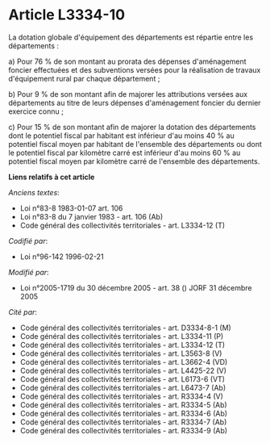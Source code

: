 # Article L3334-10

La dotation globale d'équipement des départements est répartie entre les départements : 

a) Pour 76 % de son montant au prorata des dépenses d'aménagement foncier effectuées et des subventions versées pour la
réalisation de travaux d'équipement rural par chaque département ;

b) Pour 9 % de son montant afin de majorer les attributions versées aux départements au titre de leurs dépenses d'aménagement
foncier du dernier exercice connu ;

c) Pour 15 % de son montant afin de majorer la dotation des départements dont le potentiel fiscal par habitant est inférieur
d'au moins 40 % au potentiel fiscal moyen par habitant de l'ensemble des départements ou dont le potentiel fiscal par
kilomètre carré est inférieur d'au moins 60 % au potentiel fiscal moyen par kilomètre carré de l'ensemble des départements.

**Liens relatifs à cet article**

_Anciens textes_:

  - Loi n°83-8 1983-01-07 art. 106
  - Loi n°83-8 du 7 janvier 1983 - art. 106 (Ab)
  - Code général des collectivités territoriales - art. L3334-12 (T)

_Codifié par_:

  - Loi n°96-142 1996-02-21

_Modifié par_:

  - Loi n°2005-1719 du 30 décembre 2005 - art. 38 () JORF 31 décembre 2005

_Cité par_:

  - Code général des collectivités territoriales - art. D3334-8-1 (M)
  - Code général des collectivités territoriales - art. L3334-11 (P)
  - Code général des collectivités territoriales - art. L3334-12 (T)
  - Code général des collectivités territoriales - art. L3563-8 (V)
  - Code général des collectivités territoriales - art. L3662-4 (VD)
  - Code général des collectivités territoriales - art. L4425-22 (V)
  - Code général des collectivités territoriales - art. L6173-6 (VT)
  - Code général des collectivités territoriales - art. L6473-7 (Ab)
  - Code général des collectivités territoriales - art. R3334-4 (V)
  - Code général des collectivités territoriales - art. R3334-5 (Ab)
  - Code général des collectivités territoriales - art. R3334-6 (Ab)
  - Code général des collectivités territoriales - art. R3334-7 (Ab)
  - Code général des collectivités territoriales - art. R3334-9 (Ab)
